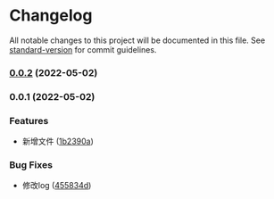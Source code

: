 # Changelog

All notable changes to this project will be documented in this file. See [standard-version](https://github.com/conventional-changelog/standard-version) for commit guidelines.

### [0.0.2](https://github.com/JerryLi95/111/compare/v0.0.1...v0.0.2) (2022-05-02)

### 0.0.1 (2022-05-02)


### Features

* 新增文件 ([1b2390a](https://github.com/JerryLi95/111/commit/1b2390a8c6059481bb0d671de9c1a475d0e30d65))


### Bug Fixes

* 修改log ([455834d](https://github.com/JerryLi95/111/commit/455834d27c4d0c81f902bc8361e9f95a23de3a11))


